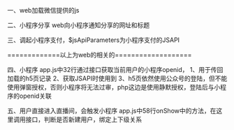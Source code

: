 一、web加载微信提供的js
<script type="text/javascript" src="https://res.wx.qq.com/open/js/jweixin-1.3.2.js"></script>

二、小程序分享 web向小程序通知分享的网址和标题
<script type="text/javascript">

    wx.miniProgram.getEnv(function (res) {
        if (res.miniprogram) {
            wx.miniProgram.postMessage({
                data: {
                    share_token: '{$userInfo.token}',
                    share_title: '{$title}  - {$setting.shop_title}',
                    share_url:'{$_SERVER["REQUEST_URI"]}'
                }
            });
        }
    })
</script>

三、调起小程序支付，$jsApiParameters为小程序支付的JSAPI
<script type="text/javascript">
    wx.miniProgram.getEnv(function (res) {
        if (res.miniprogram) {
            var jsApiParameters = $jsApiParameters;
            var prepay_id = jsApiParameters.package;
            prepay_id = prepay_id.replace('prepay_id=', '');
            var params = '?timestamp=' + jsApiParameters.timeStamp + '&nonceStr=' + jsApiParameters.nonceStr + '&prepay_id=' + prepay_id + '&signType=' + jsApiParameters.signType + '&paySign=' + jsApiParameters.paySign;
            wx.miniProgram.navigateTo({
                url: '/pages/wxpay/wxpay' + params
            })
        }
    })
 </script>

=============以上为web的相关的===================

四、小程序 app.js中32行通过接口获取当前用户的小程序openid，
1、用于传回加载的h5页记录
2、获取JSAPI时使用到
3、h5页依然使用公众号的登陆，但不能使用弹窗授权，否则小程序将无法过审，php这边是使用静默授权，登陆后与小程序的openid关联


五、用户直接进入直播间，会触发小程序 app.js中58行onShow中的方法，在这里调用接口，判断是否新建用户，绑定上下级关系


